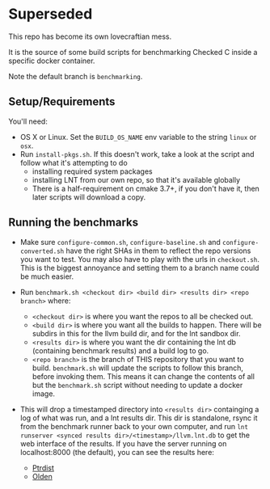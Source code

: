 # Superseded

This repo has become its own lovecraftian mess.

It is the source of some build scripts for benchmarking Checked C inside
a specific docker container.

Note the default branch is `benchmarking`.

## Setup/Requirements

You'll need:

- OS X or Linux. Set the `BUILD_OS_NAME` env variable to the string `linux` or `osx`.
- Run `install-pkgs.sh`. If this doesn't work, take a look at the script and follow what it's attempting to do
  - installing required system packages
  - installing LNT from our own repo, so that it's available globally
  - There is a half-requirement on cmake 3.7+, if you don't have it, then later scripts will download a copy.

## Running the benchmarks

- Make sure `configure-common.sh`, `configure-baseline.sh` and `configure-converted.sh` have the right SHAs in them
  to reflect the repo versions you want to test. You may also have to play with the urls in `checkout.sh`. This is the biggest annoyance
  and setting them to a branch name could be much easier.
- Run `benchmark.sh <checkout dir> <build dir> <results dir> <repo branch>` where:
  - `<checkout dir>` is where you want the repos to all be checked out.
  - `<build dir>` is where you want all the builds to happen. There will be subdirs in this for the llvm build dir, and for the lnt sandbox dir.
  - `<results dir>` is where you want the dir containing the lnt db (containing benchmark results) and a build log to go.
  - `<repo branch>` is the branch of THIS repository that you want to build. `benchmark.sh` will update the scripts to follow this branch, before    invoking them. This means it can change the contents of all but the `benchmark.sh` script without needing to update a docker image. 

- This will drop a timestamped directory into `<results dir>` containging a log of what was run, and a lnt results dir. This dir is standalone, rsync it from the benchmark runner back to your own computer, and run `lnt runserver <synced results dir>/<timestamp>/llvm.lnt.db` to get the web interface of the results. If you have the server running on localhost:8000 (the default), you can see the results here:
  - [Ptrdist](http://localhost:8000/db_default/v4/nts/4?show_delta=yes&show_previous=yes&show_stddev=yes&show_all=yes&show_small_diff=yes&num_comparison_runs=0&test_filter=&test_min_value_filter=&aggregation_fn=median&MW_confidence_lv=0.05&compare_to=2&submit=Update)
  - [Olden](http://localhost:8000/db_default/v4/nts/3?show_delta=yes&show_previous=yes&show_stddev=yes&show_all=yes&show_small_diff=yes&num_comparison_runs=0&test_filter=&test_min_value_filter=&aggregation_fn=median&MW_confidence_lv=0.05&compare_to=1&submit=Update)
